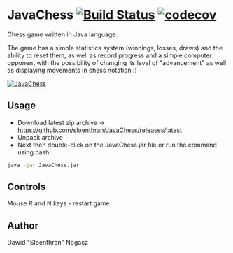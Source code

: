 # JavaChess [![Build Status](https://travis-ci.org/sloenthran/JavaChess.svg?branch=master)](https://travis-ci.org/sloenthran/JavaChess) [![codecov](https://codecov.io/gh/sloenthran/JavaChess/branch/master/graph/badge.svg)](https://codecov.io/gh/sloenthran/JavaChess)


Chess game written in Java language.

The game has a simple statistics system (winnings, losses, draws) and the ability to reset them, as well as record progress and a simple computer opponent with the possibility of changing its level of "advancement" as well as displaying movements in chess notation :)

[![JavaChess](https://raw.githubusercontent.com/sloenthran/JavaChess/master/src/main/resources/screen.png)](https://youtu.be/CuewOrka4uM)


## Usage

* Download latest zip archive -> https://github.com/sloenthran/JavaChess/releases/latest
* Unpack archive
* Next then double-click on the JavaChess.jar file or run the command using bash:

```bash
java -jar JavaChess.jar
```
## Controls

Mouse
R and N keys - restart game

## Author
Dawid "Sloenthran" Nogacz
